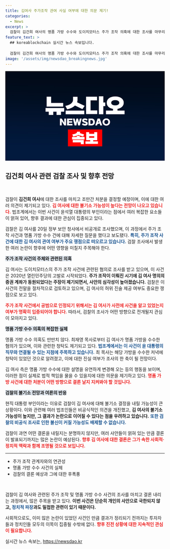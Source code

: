 ```yaml
---
title: 김여사 주가조작 관여 사실 여부에 대한 의문 제기!
categories:
  - News
excerpt: >
  검찰이 김건희 여사의 명품 가방 수수와 도이치모터스 주가 조작 의혹에 대한 조사를 마무리하며 불기소 수순에 접어들었다. 그녀의 해명에 대한 논란과 법적 판단 여부가 주목받고 있다.
feature_text: >
  ## koreablockchain 실시간 뉴스 속보입니다.

  검찰이 김건희 여사의 명품 가방 수수와 도이치모터스 주가 조작 의혹에 대한 조사를 마무리하며 불기소 수순에 접어들었다. 그녀의 해명에 대한 논란과 법적 판단 여부가 주목받고 있다.
image: '/assets/img/newsdao_breakingnews.jpg'
---
```


<p><img src="/assets/img/newsdao_breakingnews.jpg" alt="koreablockchain 속보" /></p>

<h2 data-ke-size="size26">김건희 여사 관련 검찰 조사 및 향후 전망</h2>

<p data-ke-size="size16">&nbsp;</p>

<p>검찰이 <b>김건희 여사</b>에 대한 조사를 마치고 조만간 처분을 결정할 예정이며, 이에 대한 여러 의견이 제기되고 있다. <b><span style="color: #ee2323;">김 여사에 대한 불기소 가능성이 높다는 전망이 나오고 있습니다.</span></b> 법조계에서는 이번 사건이 윤석열 대통령의 부인이라는 점에서 여러 복잡한 요소들이 얽혀 있어, 향후 결과에 대한 관심이 집중되고 있다.</p>

<p>검찰은 김 여사를 20일 정부 보안 청사에서 비공개로 조사했으며, 이 과정에서 주가 조작 사건과 명품 가방 수수 건에 대해 자세한 질문을 했다고 보도됐다. <b><span style="color: #1a5490;">특히, 주가 조작 사건에 대한 김 여사의 관여 여부가 주요 쟁점으로 떠오르고 있습니다.</span></b> 검찰 조사에서 발생한 여러 논란이 향후에 어떤 영향을 미칠지 주목해야 한다.</p>

<p><b><span style="background-color: #21538527;">주가 조작 사건의 주체와 관련된 의혹</span></b></p>

<p>김 여사는 도이치모터스의 주가 조작 사건에 관련된 혐의로 조사를 받고 있으며, 이 사건은 2020년 열린민주당의 고발로 시작되었다. <b>주가 조작이 이뤄진 시기에 김 여사 명의의 증권 계좌가 동원되었다는 주장이 제기되면서, 사안의 심각성이 높아졌습니다.</b> 검찰은 이 사건의 전말을 절차적으로 검토하고 있으며, 김 여사의 허위 진술 제공 여부도 중요한 쟁점으로 보고 있다. </p>

<p><b><span style="color: #ee2323;">주가 조작 사건에서 공범으로 인정되기 위해서는 김 여사가 사전에 사건을 알고 있었는지 여부가 명확히 입증되어야 합니다.</span></b> 따라서, 검찰의 조사가 어떤 방향으로 전개될지 관심이 모아지고 있다.</p>

<p><b><span style="background-color: #21538527;">명품 가방 수수 의혹의 복잡한 실체</span></b></p>

<p>명품 가방 수수 의혹도 만만치 않다. 최재영 목사로부터 김 여사가 명품 가방을 수수한 혐의가 있으며, 이와 관련한 청탁도 제기되고 있다. <b><span style="color: #1a5490;">법조계에서는 이 사건이 윤 대통령의 직무와 연결될 수 있는 지점에 주목하고 있습니다.</span></b> 최 목사는 해당 가방을 수수한 저녁에 청탁이 있었던 것으로 알려졌고, 이에 대한 진실 여부가 조사의 한 축이 될 전망이다.</p>

<p>김 여사 측은 명품 가방 수수에 대한 설명을 유연하게 변경해 오는 등의 행동을 보이며, 이러한 점이 실제로 법적 책임을 물을 수 있을지에 대한 의문을 제기하고 있다. <b><span style="color: #ee2323;">명품 가방 사건에 대한 처분이 어떤 방향으로 결론 날지 지켜봐야 할 것입니다.</span></b></p>

<p><b><span style="background-color: #21538527;">검찰의 불기소 전망과 여론의 반응</span></b></p>

<p>현직 대통령 부인이라는 이유로 검찰이 김 여사에 대해 불기소 결정을 내릴 가능성이 큰 상황이다. 이와 관련해 여러 법조인들은 비공식적인 의견을 개진했고, <b>김 여사의 불기소 가능성이 높지만, 그 결과가 논란으로 이어질 수 있다는 점을 우려하고 있습니다.</b> <b><span style="color: #1a5490;">또한 검찰의 비공식 조사로 인한 불신이 커질 가능성도 배제할 수 없습니다.</span></b></p>

<p>검찰이 과연 어떤 결론을 내릴지는 분명하지 않지만, 여러 사안들이 얽혀 있는 만큼 결론이 발표되기까지는 많은 논란이 예상된다. <b><span style="color: #ee2323;">향후 김 여사에 대한 결론은 그가 속한 사회적·정치적 맥락과 함께 조명될 것으로 보입니다.</span></b></p>

<hr>

<ul>
    <li>주가 조작 관계자와의 연관성</li>
    <li>명품 가방 수수 사건의 실체</li>
    <li>검찰의 결론 예상과 그에 대한 후폭풍</li>
</ul>

<p data-ke-size="size16">&nbsp;</p>

<p>검찰이 김 여사와 관련된 주가 조작 및 명품 가방 수수 사건의 조사를 마치고 결론 내리는 과정에서, 많은 주목을 받고 있다. <b>이번 사건은 단순히 개인의 사안으로 국한되지 않고, <span style="color: #1a5490;">정치적 파장</span>과도 밀접한 관련이 있기 때문이다.</b> </p>

<p>사회적으로도, 이미 많은 논란이 있었던 사건인 만큼 결과가 정리되기 전까지는 투자자들과 정치인들 모두의 이목이 집중될 수밖에 없다. <b><span style="color: #ee2323;">향후 진전 상황에 대한 지속적인 관심이 필요합니다.</span></b></p>
실시간 뉴스 속보는, <a href="https://newsdao.kr" rel="dofollow">https://newsdao.kr</a>


